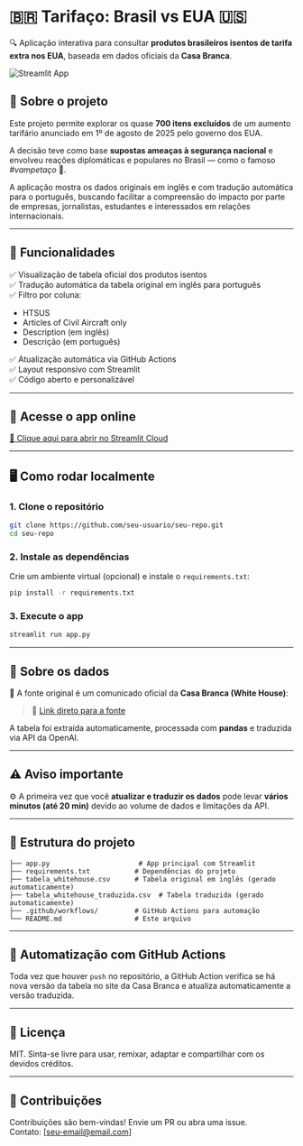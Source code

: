 # 🇧🇷 Tarifaço: Brasil vs EUA 🇺🇸

🔍 Aplicação interativa para consultar **produtos brasileiros isentos de tarifa extra nos EUA**, baseada em dados oficiais da **Casa Branca**.

![Streamlit App](https://static.streamlit.io/badges/streamlit_badge_black_white.svg)

## 📌 Sobre o projeto

Este projeto permite explorar os quase **700 itens excluídos** de um aumento tarifário anunciado em 1º de agosto de 2025 pelo governo dos EUA.

A decisão teve como base **supostas ameaças à segurança nacional** e envolveu reações diplomáticas e populares no Brasil — como o famoso _#vampetaço_ 🧛.

A aplicação mostra os dados originais em inglês e com tradução automática para o português, buscando facilitar a compreensão do impacto por parte de empresas, jornalistas, estudantes e interessados em relações internacionais.

---

## 🔧 Funcionalidades

✅ Visualização de tabela oficial dos produtos isentos  
✅ Tradução automática da tabela original em inglês para português  
✅ Filtro por coluna:
- HTSUS
- Articles of Civil Aircraft only
- Description (em inglês)
- Descrição (em português)

✅ Atualização automática via GitHub Actions  
✅ Layout responsivo com Streamlit  
✅ Código aberto e personalizável

---

## 🚀 Acesse o app online

[🔗 Clique aqui para abrir no Streamlit Cloud](https://seu-link-aqui.streamlit.app)

---

## 🖥️ Como rodar localmente

### 1. Clone o repositório

```bash
git clone https://github.com/seu-usuario/seu-repo.git
cd seu-repo
```

### 2. Instale as dependências

Crie um ambiente virtual (opcional) e instale o `requirements.txt`:

```bash
pip install -r requirements.txt
```

### 3. Execute o app

```bash
streamlit run app.py
```

---

## 🧠 Sobre os dados

📄 A fonte original é um comunicado oficial da **Casa Branca (White House)**:

> 🔗 [Link direto para a fonte](https://www.whitehouse.gov/presidential-actions/2025/07/addressing-threats-to-the-us/)

A tabela foi extraída automaticamente, processada com **pandas** e traduzida via API da OpenAI.

---

## ⚠️ Aviso importante

⚙️ A primeira vez que você **atualizar e traduzir os dados** pode levar **vários minutos (até 20 min)** devido ao volume de dados e limitações da API.

---

## 📂 Estrutura do projeto

```
├── app.py                      # App principal com Streamlit
├── requirements.txt           # Dependências do projeto
├── tabela_whitehouse.csv      # Tabela original em inglês (gerado automaticamente)
├── tabela_whitehouse_traduzida.csv  # Tabela traduzida (gerado automaticamente)
├── .github/workflows/         # GitHub Actions para automação
└── README.md                  # Este arquivo
```

---

## 🤖 Automatização com GitHub Actions

Toda vez que houver `push` no repositório, a GitHub Action verifica se há nova versão da tabela no site da Casa Branca e atualiza automaticamente a versão traduzida.

---

## 📘 Licença

MIT. Sinta-se livre para usar, remixar, adaptar e compartilhar com os devidos créditos.

---

## 🤝 Contribuições

Contribuições são bem-vindas! Envie um PR ou abra uma issue.  
Contato: [seu-email@email.com]
